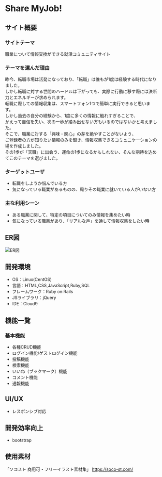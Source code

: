 # Share MyJob!

## サイト概要

### サイトテーマ
職業について情報交換ができる就活コミュニティサイト

### テーマを選んだ理由
昨今、転職市場は活発になっており、「転職」は誰もが1度は経験する時代になりました。<br>
しかし転職に対する世間のハードルは下がっても、実際に行動に移す際には決断力とエネルギーが求められます。<br>
転職に際しての情報収集は、スマートフォン1つで簡単に実行できると思います。<br>
しかし過去の自分の経験から、1度に多くの情報に触れすぎることで、<br>
かえって自信を失い、次の一歩が踏み出せない方もいるのではないかと考えました。<br>
そこで、職業に対する「興味・関心」の芽を絶やすことがないよう、<br>
ご登録者の方が知りたい情報のみを聞き、情報収集できるコミュニケーションの場を作成しました。<br>
その1歩が「天職」に出会う、運命の1歩になるかもしれない、そんな期待を込めてこのテーマを選びました。<br>


### ターゲットユーザ
* 転職をしようか悩んでいる方
* 気になっている職業があるものの、周りその職業に就いている人がいない方

### 主な利用シーン
* ある職業に関して、特定の項目についてのみ情報を集めたい時
* 気になっている職業があり、「リアルな声」を通して情報収集をしたい時

## ER図
![ER図](https://user-images.githubusercontent.com/111132750/203306106-41e273c9-9d0a-4bfb-8512-8df43c765c8c.jpg)

## 開発環境
- OS：Linux(CentOS)
- 言語：HTML,CSS,JavaScript,Ruby,SQL
- フレームワーク：Ruby on Rails
- JSライブラリ：jQuery
- IDE：Cloud9

## 機能一覧

### 基本機能
* 各種CRUD機能
* ログイン機能/ゲストログイン機能
* 投稿機能
* 検索機能
* いいね（ブックマーク）機能
* コメント機能
* 通報機能

## UI/UX
* レスポンシブ対応

## 開発効率向上
* bootstrap

## 使用素材
「ソコスト 商用可・フリーイラスト素材集」
https://soco-st.com/

